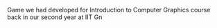 Game we had developed for Introduction to Computer Graphics course back in our second year at IIT Gn
